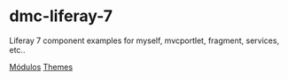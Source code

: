 # dmc-liferay-7
Liferay 7 component examples for myself, mvcportlet, fragment, services, etc..

<a href="https://github.com/dmcisneros/dmc-liferay-7/blob/master/liferayModules.md">Módulos</a>
<a href="https://github.com/dmcisneros/dmc-liferay-7/blob/master/liferayThemes.md">Themes</a>
